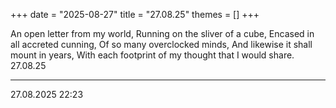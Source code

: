 +++
date = "2025-08-27"
title = "27.08.25"
themes = []
+++

An open letter from my world,
Running on the sliver of a cube,
Encased in all accreted cunning,
Of so many overclocked minds,
And likewise it shall mount in years,
With each footprint of my thought that I would share.
27.08.25

---

27.08.2025 22:23

